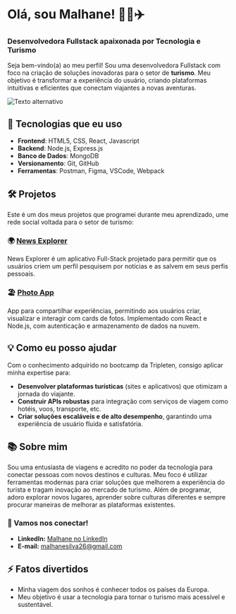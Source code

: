 # Olá, sou Malhane! 👨‍💻✈️

### Desenvolvedora Fullstack apaixonada por Tecnologia e Turismo

Seja bem-vindo(a) ao meu perfil! Sou uma desenvolvedora Fullstack com foco na criação de soluções inovadoras para o setor de **turismo**. Meu objetivo é transformar a experiência do usuário, criando plataformas intuitivas e eficientes que conectam viajantes a novas aventuras.

![Texto alternativo](https://img.freepik.com/free-vector/custom-style-script-website-optimization-coding-software-development-female-programmer-cartoon-character-working-adding-javascript-css-code-vector-isolated-concept-metaphor-illustration_335657-2789.jpg?ga=GA1.1.2117902705.1731429722&semt=ais_hybrid
)

## 🚀 Tecnologias que eu uso

-   **Frontend**: HTML5, CSS, React, Javascript
-   **Backend**: Node.js, Express.js
-   **Banco de Dados**: MongoDB
-   **Versionamento**: Git, GitHub
-   **Ferramentas**: Postman, Figma, VSCode, Webpack

## 🛠️ Projetos

Este é um dos meus projetos que programei durante meu aprendizado, ume rede social voltada para o setor de turismo:

### 🌍 [News Explorer](https://github.com/malhanecarvalho/news-explorer)

News Explorer é um aplicativo Full-Stack projetado para permitir que os usuários criem um perfil pesquisem por notícias e as salvem em seus perfis pessoais.

### 🏖️ [Photo App](https://github.com/malhanecarvalho/web_project_api_full)

App para compartilhar experiências, permitindo aos usuários criar, visualizar e interagir com cards de fotos. Implementado com React e Node.js, com autenticação e armazenamento de dados na nuvem.

## 💡 Como eu posso ajudar

Com o conhecimento adquirido no bootcamp da Tripleten, consigo aplicar minha expertise para:

-   **Desenvolver plataformas turísticas** (sites e aplicativos) que otimizam a jornada do viajante.
-   **Construir APIs robustas** para integração com serviços de viagem como hotéis, voos, transporte, etc.
-   **Criar soluções escaláveis e de alto desempenho**, garantindo uma experiência de usuário fluida e satisfatória.

## 📚 Sobre mim

Sou uma entusiasta de viagens e acredito no poder da tecnologia para conectar pessoas com novos destinos e culturas. Meu foco é utilizar ferramentas modernas para criar soluções que melhorem a experiência do turista e tragam inovação ao mercado de turismo. Além de programar, adoro explorar novos lugares, aprender sobre culturas diferentes e sempre procurar maneiras de melhorar as plataformas existentes.

### 🔗 Vamos nos conectar!

-  **LinkedIn:** [Malhane no LinkedIn](https://www.linkedin.com/public-profile/settings?lipi=urn%3Ali%3Apage%3Ad_flagship3_profile_self_edit_contact-info%3BYOG%2F6HeGTkmZOkZ3gZqpNw%3D%3D)
-  **E-mail:** malhanesilva26@gmail.com

## ⚡ Fatos divertidos

-   Minha viagem dos sonhos é conhecer todos os países da Europa.
-   Meu objetivo é usar a tecnologia para tornar o turismo mais acessível e sustentável.
##
